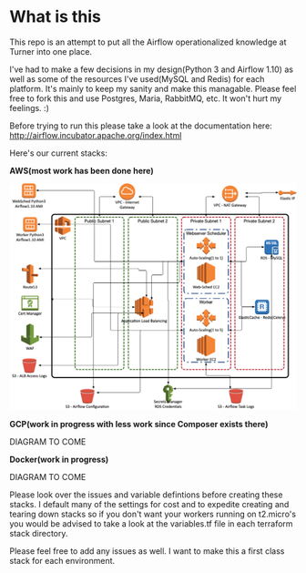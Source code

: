 # What is this

This repo is an attempt to put all the Airflow operationalized knowledge at Turner into one place.  

I've had to make a few decisions in my design(Python 3 and Airflow 1.10) as well as some of the resources I've used(MySQL and Redis) for each platform.  It's mainly to keep my sanity and make this managable.  Please feel free to fork this and use Postgres, Maria, RabbitMQ, etc.  It won't hurt my feelings.  :)

Before trying to run this please take a look at the documentation here:  http://airflow.incubator.apache.org/index.html

Here's our current stacks:

**AWS(most work has been done here)**

![AWS](images/Airflow_10_26_18.jpg)

**GCP(work in progress with less work since Composer exists there)**

DIAGRAM TO COME

**Docker(work in progress)**

DIAGRAM TO COME

Please look over the issues and variable defintions before creating these stacks.  I default many of the settings for cost and to expedite creating and tearing down stacks so if you don't want your workers running on t2.micro's you would be advised to take a look at the variables.tf file in each terraform stack directory.

Please feel free to add any issues as well.  I want to make this a first class stack for each environment.
